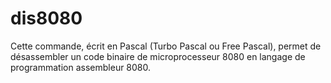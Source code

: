 # dis8080
Cette commande, écrit en Pascal (Turbo Pascal ou Free Pascal), permet de désassembler un code binaire de microprocesseur 8080 en langage de programmation assembleur 8080.
